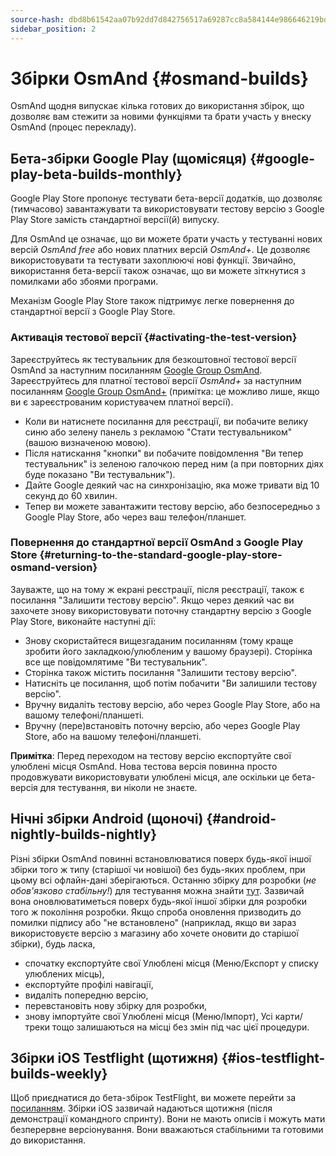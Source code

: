 ```yaml
---
source-hash: dbd8b61542aa07b92dd7d842756517a69287cc8a584144e986646219bdfa3dd4
sidebar_position: 2
---
```


# Збірки OsmAnd {#osmand-builds}

OsmAnd щодня випускає кілька готових до використання збірок, що дозволяє вам стежити за новими функціями та брати участь у внеску OsmAnd (процес перекладу).

## Бета-збірки Google Play (щомісяця) {#google-play-beta-builds-monthly}

Google Play Store пропонує тестувати бета-версії
додатків, що дозволяє (тимчасово) завантажувати та використовувати тестову
версію з Google Play Store замість стандартної версії(й) випуску.

Для OsmAnd це означає, що ви можете брати участь у тестуванні нових версій *OsmAnd
free* або нових платних версій *OsmAnd+*. Це дозволяє використовувати та тестувати
захоплюючі нові функції. Звичайно, використання бета-версії також означає, що
ви можете зіткнутися з помилками або збоями програми.

Механізм Google Play Store також підтримує легке повернення до
стандартної версії з Google Play Store.


### Активація тестової версії {#activating-the-test-version}

Зареєструйтесь як тестувальник для безкоштовної тестової версії OsmAnd за наступним посиланням [Google Group OsmAnd](https://play.google.com/apps/testing/net.osmand). Зареєструйтесь для платної тестової версії *OsmAnd+* за наступним посиланням [Google Group OsmAnd+](https://play.google.com/apps/testing/net.osmand.plus/testing) (примітка: це можливо лише, якщо ви є зареєстрованим користувачем платної версії).

- Коли ви натиснете посилання для реєстрації, ви побачите велику синю або зелену панель з рекламою "Стати тестувальником" (вашою визначеною мовою).
- Після натискання "кнопки" ви побачите повідомлення "Ви тепер тестувальник" із зеленою галочкою перед ним (а при повторних діях буде показано "Ви тестувальник").
- Дайте Google деякий час на синхронізацію, яка може тривати від 10 секунд до 60 хвилин.
- Тепер ви можете завантажити тестову версію, або безпосередньо з Google Play Store, або через ваш телефон/планшет.

### Повернення до стандартної версії OsmAnd з Google Play Store {#returning-to-the-standard-google-play-store-osmand-version}

Зауважте, що на тому ж екрані реєстрації, після реєстрації, також є посилання "Залишити тестову версію". Якщо через деякий час ви захочете знову використовувати поточну стандартну версію з Google Play Store, виконайте наступні дії:

- Знову скористайтеся вищезгаданим посиланням (тому краще зробити його закладкою/улюбленим у вашому браузері). Сторінка все ще повідомлятиме "Ви тестувальник".
- Сторінка також містить посилання "Залишити тестову версію".
- Натисніть це посилання, щоб потім побачити "Ви залишили тестову версію".
- Вручну видаліть тестову версію, або через Google Play Store, або на вашому телефоні/планшеті.
- Вручну (пере)встановіть поточну версію, або через Google Play Store, або на вашому телефоні/планшеті.

**Примітка**: Перед переходом на тестову версію експортуйте свої улюблені місця OsmAnd. Нова тестова версія повинна просто продовжувати використовувати улюблені місця, але оскільки це бета-версія для тестування, ви ніколи не знаєте.

## Нічні збірки Android (щоночі) {#android-nightly-builds-nightly}

Різні збірки OsmAnd повинні встановлюватися поверх будь-якої іншої збірки того ж типу (старішої чи новішої) без будь-яких проблем, при цьому всі офлайн-дані зберігаються. Останню збірку для розробки (*не обов'язково стабільну!*) для тестування можна знайти [тут](https://download.osmand.net/latest-night-build/OsmAnd-default.apk). Зазвичай вона оновлюватиметься поверх будь-якої іншої збірки для розробки того ж покоління розробки. Якщо спроба оновлення призводить до помилки підпису або "не встановлено" (наприклад, якщо ви зараз використовуєте версію з магазину або хочете оновити до старішої збірки), будь ласка,

- спочатку експортуйте свої Улюблені місця (Меню/Експорт у списку улюблених місць),
- експортуйте профілі навігації,
- видаліть попередню версію,
- перевстановіть нову збірку для розробки,
- знову імпортуйте свої Улюблені місця (Меню/Імпорт),
Усі карти/треки тощо залишаються на місці без змін під час цієї процедури.

## Збірки iOS Testflight (щотижня) {#ios-testflight-builds-weekly}

Щоб приєднатися до бета-збірок TestFlight, ви можете перейти за [посиланням](https://testflight.apple.com/join/7poGNCKy). Збірки iOS зазвичай надаються щотижня (після демонстрації командного спринту). Вони не мають описів і можуть мати безперервне версіонування. Вони вважаються стабільними та готовими до використання.